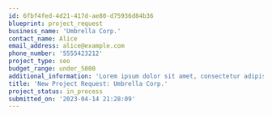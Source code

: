 ```yaml
---
id: 6fbf4fed-4d21-417d-ae80-d75936d84b36
blueprint: project_request
business_name: 'Umbrella Corp.'
contact_name: Alice
email_address: alice@example.com
phone_number: '5555423212'
project_type: seo
budget_range: under_5000
additional_information: 'Lorem ipsum dolor sit amet, consectetur adipiscing elit, sed do eiusmod tempor incididunt ut labore et dolore magna aliqua. Accumsan lacus vel facilisis volutpat est velit. Vitae nunc sed velit dignissim sodales. Scelerisque varius morbi enim nunc faucibus a pellentesque sit amet. Eu scelerisque felis imperdiet proin fermentum leo vel orci. Quam elementum pulvinar etiam non quam lacus suspendisse faucibus interdum. Turpis massa tincidunt dui ut ornare lectus sit amet est. Magna sit amet purus gravida quis blandit. Vitae nunc sed velit dignissim. Sagittis vitae et leo duis. Vel facilisis volutpat est velit egestas dui. Orci phasellus egestas tellus rutrum tellus. In egestas erat imperdiet sed euismod nisi. Tincidunt eget nullam non nisi est sit amet. Interdum consectetur libero id faucibus nisl. Molestie at elementum eu facilisis sed odio morbi quis commodo. Et malesuada fames ac turpis egestas integer eget.'
title: 'New Project Request: Umbrella Corp.'
project_status: in_process
submitted_on: '2023-04-14 21:28:09'
---
```


